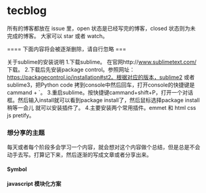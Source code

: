 # tecblog

所有的博客都放在 issue 里，open 状态是已经写完的博客，closed 状态则为未完成的博客。
大家可以 star 或者 watch。

==== 下面内容将会被逐渐删除，请自行忽略 ===

关于sublime的安装说明
1.下载sublime。
  在官网http://www.sublimetext.com/ 下载。
2.下载后先安装package control。参照网址：https://packagecontrol.io/installation#st2。根据对应的版本，sublime2 或者sublime3，把Python code
拷到console中然后回车，打开console的快捷键是cammand + `。
3.重启sublime。按快捷键cammand+shift+P，打开一个对话框。然后输入install就可以看到package install了，然后鼠标选择package install稍等一会儿
就可以安装插件了。
4.主要安装两个常用插件。emmet 和 html css js pretify。

### 想分享的主题

每天或者每个阶段多会学习一个内容，就会想对这个内容做个总结，但是总是不会动手去写。打算记下来，然后逐渐的写成文章或者分享出来。

#### Symbol

#### javascript 模块化方案


